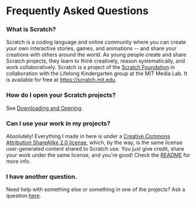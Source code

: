 # Frequently Asked Questions

### What is Scratch?

Scratch is a coding language and online community where you can create your own interactive stories, games, and animations -- and share your creations with others around the world. As young people create and share Scratch projects, they learn to think creatively, reason systematically, and work collaboratively. Scratch is a project of the [Scratch Foundation](https://www.scratchfoundation.org/) in collaboration with the Lifelong Kindergarten group at the MIT Media Lab. It is available for free at https://scratch.mit.edu.

### How do I open your Scratch projects?

See [Downloading and Opening](https://github.com/DNin01/Scratch-projects/blob/main/INSTALLING.md).

### Can I use your work in my projects?

Absolutely! Everything I made in here is under a [Creative Commons Attribution ShareAlike 2.0 license](https://creativecommons.org/licenses/by-sa/2.0/legalcode), which, by the way, is the same license user-generated content shared to Scratch use. You just give credit, share your work under the same license, and you're good! Check the [README](https://github.com/DNin01/Scratch-projects/blob/main/README.md#license-and-giving-credit) for more info.

### I have another question.

Need help with something else or something in one of the projects? Ask a question [here](https://github.com/DNin01/Scratch-projects/discussions/new?category=questions-and-help).
